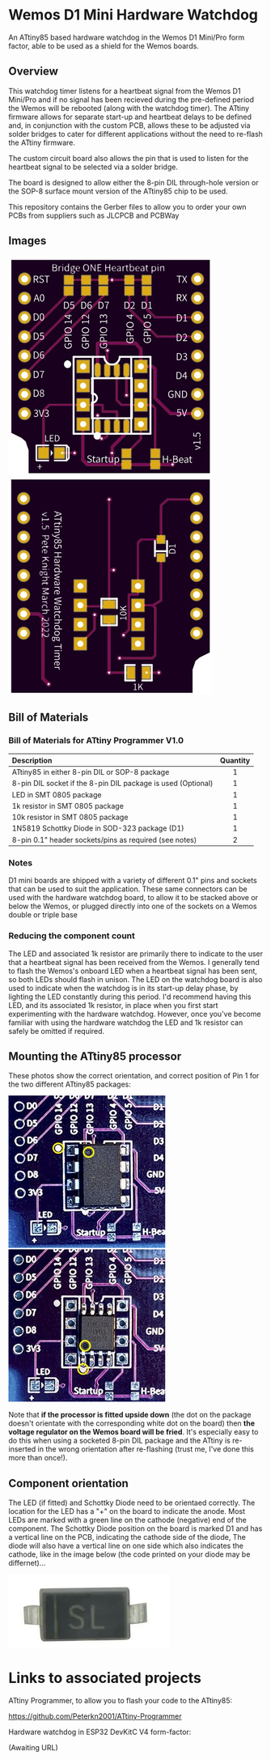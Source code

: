 # Wemos D1 Mini Hardware Watchdog
An ATtiny85 based hardware watchdog in the Wemos D1 Mini/Pro form factor, able to be used as a shield for the Wemos boards. 

## Overview
This watchdog timer listens for a heartbeat signal from the Wemos D1 Mini/Pro and if no signal has been recieved during the 
pre-defined period the Wemos will be rebooted (along with the watchdog timer).
The ATtiny firmware allows for separate start-up and heartbeat delays to be defined and, in conjunction with the custom PCB, allows
these to be adjusted via solder bridges to cater for different applications without the need to re-flash the ATtiny firmware.

The custom circuit board also allows the pin that is used to listen for the heartbeat signal to be selected via a solder bridge.

The board is designed to allow either the 8-pin DIL through-hole version or the SOP-8 surface mount version of the ATtiny85 chip to be used.  

This repository contains the Gerber files to allow you to order your own PCBs from suppliers such as
JLCPCB and PCBWay

## Images
![PCB Front](https://github.com/Peterkn2001/Wemos-D1-Mini-Hardware-Watchdog/blob/main/images/Watchdog_PCB_v1.5_Front.jpg)
![Completed PCB](https://github.com/Peterkn2001/Wemos-D1-Mini-Hardware-Watchdog/blob/main/images/Watchdog_PCB_v1.5_Back.jpg)

## Bill of Materials

### Bill of Materials for ATtiny Programmer V1.0

Description | Quantity
:--- | :---:
ATtiny85 in either 8-pin DIL or SOP-8 package | 1
8-pin DIL socket if the 8-pin DIL package is used (Optional) | 1
LED in SMT 0805 package | 1
1k resistor in SMT 0805 package | 1
10k resistor in SMT 0805 package | 1
1N5819 Schottky Diode in SOD-323 package (D1) | 1
8-pin 0.1" header sockets/pins as required (see notes) | 2


### Notes
D1 mini boards are shipped with a variety of different 0.1" pins and sockets that can be used to suit the application.
These same connectors can be used with the hardware watchdog board, to allow it to be stacked above or below the Wemos,
or plugged directly into one of the sockets on a Wemos double or triple base

### Reducing the component count
The LED and associated 1k resistor are primarily there to indicate to the user that a heartbeat signal has been received from the Wemos.
I generally tend to flash the Wemos's onboard LED when a heartbeat signal has been sent, so both LEDs should flash in unison.
The LED on the watchdog board is also used to indicate when the watchdog is in its start-up delay phase, by lighting the LED constantly during this period.
I'd recommend having this LED, and its associated 1k resistor, in place when you first start experimenting with the hardware watchdog.
However, once you've become familiar with using the hardware watchdog the LED and 1k resistor can safely be omitted if required.

## Mounting the ATtiny85 processor

These photos show the correct orientation, and correct position of Pin 1 for the two different ATtiny85 packages:

![DIL Package](https://github.com/Peterkn2001/Wemos-D1-Mini-Hardware-Watchdog/blob/main/images/8-pin_DIL.jpg)
![SOP-8 Package](https://github.com/Peterkn2001/Wemos-D1-Mini-Hardware-Watchdog/blob/main/images/SOP-8.jpg)

Note that **if the processor is fitted upside down** (the dot on the package doesn't orientate with the corresponding white dot on the board)
then **the voltage regulator on the Wemos board will be fried**.
It's especially easy to do this when using a socketed 8-pin DIL package and the ATtiny is re-inserted in the wrong orientation after re-flashing 
(trust me, I've done this more than once!).

## Component orientation
The LED (if fitted) and Schottky Diode need to be orientaed correctly.
The location for the LED has a "+" on the board to indicate the anode. Most LEDs are marked with a green line on the cathode (negative) end of the component.
The Schottky Diode position on the board is marked D1 and has a vertical line on the PCB, indicating the cathode side of the diode, The diode will also have a vertical line on one side which also indicates the cathode, like in the image below (the code printed on your diode may be differnet)...

![Schottky Diode](https://github.com/Peterkn2001/ATtiny-Programmer/blob/main/images/Schottky_Diode.jpg)

# Links to associated projects

ATtiny Programmer, to allow you to flash your code to the ATtiny85:

https://github.com/Peterkn2001/ATtiny-Programmer


Hardware watchdog in ESP32 DevKitC V4 form-factor:

(Awaiting URL)
